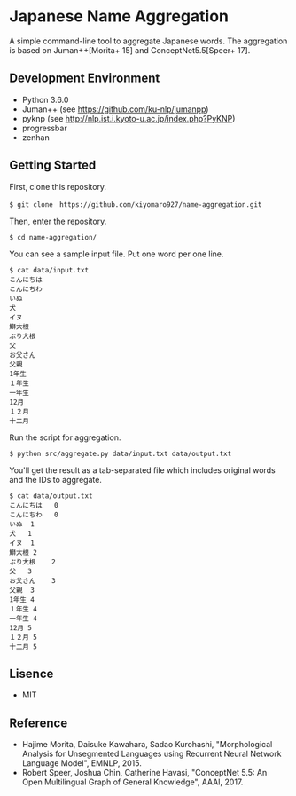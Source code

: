 # Japanese Name Aggregation

A simple command-line tool to aggregate Japanese words.
The aggregation is based on Juman++[Morita+ 15] and ConceptNet5.5[Speer+ 17].

## Development Environment

- Python 3.6.0
- Juman++ (see https://github.com/ku-nlp/jumanpp)
- pyknp (see http://nlp.ist.i.kyoto-u.ac.jp/index.php?PyKNP)
- progressbar
- zenhan

## Getting Started

First, clone this repository.

```
$ git clone　https://github.com/kiyomaro927/name-aggregation.git
```

Then, enter the repository.

```
$ cd name-aggregation/
```

You can see a sample input file. Put one word per one line.

```
$ cat data/input.txt
こんにちは
こんにちわ
いぬ
犬
イヌ
鰤大根
ぶり大根
父
お父さん
父親
1年生
１年生
一年生
12月
１２月
十二月
```

Run the script for aggregation.

```
$ python src/aggregate.py data/input.txt data/output.txt
```

You'll get the result as a tab-separated file which includes original words and the IDs to aggregate.

```
$ cat data/output.txt
こんにちは	0
こんにちわ	0
いぬ	1
犬	1
イヌ	1
鰤大根	2
ぶり大根	2
父	3
お父さん	3
父親	3
1年生	4
１年生	4
一年生	4
12月	5
１２月	5
十二月	5
```

## Lisence

- MIT

## Reference

- Hajime Morita, Daisuke Kawahara, Sadao Kurohashi, "Morphological Analysis for Unsegmented Languages using Recurrent Neural Network Language Model", EMNLP, 2015.
- Robert Speer, Joshua Chin, Catherine Havasi, "ConceptNet 5.5: An Open Multilingual Graph of General Knowledge", AAAI, 2017.
